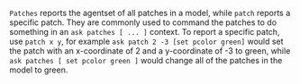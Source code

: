 `Patches` reports the agentset of all patches in a model, while `patch` reports a specific patch. They are commonly used to command the patches to do something in an `ask patches [ ... ]` context. To report a specific patch, use `patch x y`, for example `ask patch 2 -3 [set pcolor green]` would set the patch with an x-coordinate of 2 and a y-coordinate of -3 to green, while `ask patches [ set pcolor green ]` would change all of the patches in the model to green. 